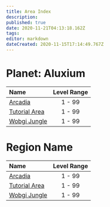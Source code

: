 ```yaml
---
title: Area Index
description: 
published: true
date: 2020-11-21T04:13:18.162Z
tags: 
editor: markdown
dateCreated: 2020-11-15T17:14:49.767Z
---
```


# Planet: Aluxium
| Name | Level Range |
|:-|:-:|
|[Arcadia](/world/areas/arcadia)|1 - 99|
|[Tutorial Area](/world/areas/tutorial-area)|1 - 99|
|[Wobgi Jungle](/world/areas/wobgi-jungle)|1 - 99|

# Region Name
| Name | Level Range |
|:-|:-:|
|[Arcadia](/world/areas/arcadia)|1 - 99|
|[Tutorial Area](/world/areas/tutorial-area)|1 - 99|
|[Wobgi Jungle](/world/areas/wobgi-jungle)|1 - 99|
